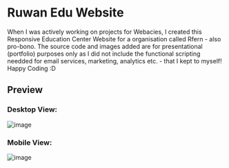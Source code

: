 # Ruwan Edu Website

When I was actively working on projects for Webacies, I created this Responsive Education Center Website for a organisation called Rfern - also pro-bono.
The source code and images added are for presentational (portfolio) purposes only as I did not include the functional scripting needded for email services, marketing, analytics etc. - that I kept to myself! Happy Coding :D
 
## Preview
### Desktop View:
![image](https://user-images.githubusercontent.com/87696858/129081091-c0b08579-a297-4ce6-a103-1b0730e80b0d.png)

### Mobile View:
![image](https://user-images.githubusercontent.com/87696858/129081101-a463f3d6-cb51-4c6f-a083-44057e62d587.png)
